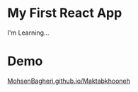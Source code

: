 # My First React App
I'm Learning...

# Demo
<a href="https://mohsenbagheri.github.io/maktabkhooneh/">MohsenBagheri.github.io/Maktabkhooneh</a>
